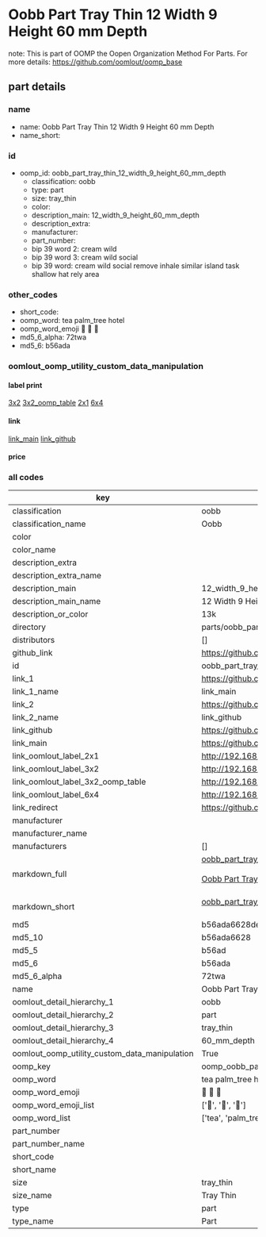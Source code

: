 # Oobb Part Tray Thin 12 Width 9 Height 60 mm Depth  

note: This is part of OOMP the Oopen Organization Method For Parts. For more details: https://github.com/oomlout/oomp_base

##  part details
  







### name
* name: Oobb Part Tray Thin 12 Width 9 Height 60 mm Depth
* name_short: 
### id
* oomp_id: oobb_part_tray_thin_12_width_9_height_60_mm_depth
  * classification: oobb
  * type: part
  * size: tray_thin
  * color: 
  * description_main: 12_width_9_height_60_mm_depth
  * description_extra: 
  * manufacturer: 
  * part_number: 
  * bip 39 word 2: cream wild
  * bip 39 word 3: cream wild social
  * bip 39 word: cream wild social remove inhale similar island task shallow hat rely area

### other_codes
* short_code: 
* oomp_word: tea palm_tree hotel
* oomp_word_emoji :tea: :palm_tree: :hotel:
* md5_6_alpha: 72twa
* md5_6: b56ada






### oomlout_oomp_utility_custom_data_manipulation
#### label print
[3x2](http://192.168.1.245:1112/?label=oomp%2072twa)
[3x2_oomp_table](http://192.168.1.108:1112/?label=oomp%2072twa)
[2x1](http://192.168.1.242:1112/?label=oomp%2072twa)
[6x4](http://192.168.1.55:1112/?label=oomp%2072twa)    

#### link

[link_main](https://github.com/oomlout/oomlout_oomp_version_1_messy/tree/main/parts/oobb_part_tray_thin_12_width_9_height_60_mm_depth) [link_github](https://github.com/oomlout/oomlout_oomp_version_1_messy/tree/main/parts/oobb_part_tray_thin_12_width_9_height_60_mm_depth)                             

#### price







### all codes 
| key | value |  
| --- | --- |  
| classification | oobb |  
| classification_name | Oobb |  
| color |  |  
| color_name |  |  
| description_extra |  |  
| description_extra_name |  |  
| description_main | 12_width_9_height_60_mm_depth |  
| description_main_name | 12 Width 9 Height 60 mm Depth |  
| description_or_color | 13k |  
| directory | parts/oobb_part_tray_thin_12_width_9_height_60_mm_depth |  
| distributors | [] |  
| github_link | https://github.com/oomlout/oomlout_oomp_part_src/tree/main/parts/oobb_part_tray_thin_12_width_9_height_60_mm_depth |  
| id | oobb_part_tray_thin_12_width_9_height_60_mm_depth |  
| link_1 | https://github.com/oomlout/oomlout_oomp_version_1_messy/tree/main/parts/oobb_part_tray_thin_12_width_9_height_60_mm_depth |  
| link_1_name | link_main |  
| link_2 | https://github.com/oomlout/oomlout_oomp_version_1_messy/tree/main/parts/oobb_part_tray_thin_12_width_9_height_60_mm_depth |  
| link_2_name | link_github |  
| link_github | https://github.com/oomlout/oomlout_oomp_version_1_messy/tree/main/parts/oobb_part_tray_thin_12_width_9_height_60_mm_depth |  
| link_main | https://github.com/oomlout/oomlout_oomp_version_1_messy/tree/main/parts/oobb_part_tray_thin_12_width_9_height_60_mm_depth |  
| link_oomlout_label_2x1 | http://192.168.1.242:1112/?label=oomp%2072twa |  
| link_oomlout_label_3x2 | http://192.168.1.245:1112/?label=oomp%2072twa |  
| link_oomlout_label_3x2_oomp_table | http://192.168.1.108:1112/?label=oomp%2072twa |  
| link_oomlout_label_6x4 | http://192.168.1.55:1112/?label=oomp%2072twa |  
| link_redirect | https://github.com/oomlout/oomlout_oomp_version_1_messy/tree/main/parts/oobb_part_tray_thin_12_width_9_height_60_mm_depth |  
| manufacturer |  |  
| manufacturer_name |  |  
| manufacturers | [] |  
| markdown_full | [oobb_part_tray_thin_12_width_9_height_60_mm_depth](none)<br>[](none)<br>[Oobb Part Tray Thin 12 Width 9 Height 60 Mm Depth](none)<br><br> |  
| markdown_short | [oobb_part_tray_thin_12_width_9_height_60_mm_depth](none)<br><br> |  
| md5 | b56ada6628de0ecf23b9db5f9bfec197 |  
| md5_10 | b56ada6628 |  
| md5_5 | b56ad |  
| md5_6 | b56ada |  
| md5_6_alpha | 72twa |  
| name | Oobb Part Tray Thin 12 Width 9 Height 60 mm Depth |  
| oomlout_detail_hierarchy_1 | oobb |  
| oomlout_detail_hierarchy_2 | part |  
| oomlout_detail_hierarchy_3 | tray_thin |  
| oomlout_detail_hierarchy_4 | 60_mm_depth |  
| oomlout_oomp_utility_custom_data_manipulation | True |  
| oomp_key | oomp_oobb_part_tray_thin_12_width_9_height_60_mm_depth |  
| oomp_word | tea palm_tree hotel |  
| oomp_word_emoji | :tea: :palm_tree: :hotel: |  
| oomp_word_emoji_list | [':tea:', ':palm_tree:', ':hotel:'] |  
| oomp_word_list | ['tea', 'palm_tree', 'hotel'] |  
| part_number |  |  
| part_number_name |  |  
| short_code |  |  
| short_name |  |  
| size | tray_thin |  
| size_name | Tray Thin |  
| type | part |  
| type_name | Part |  
